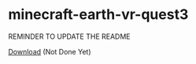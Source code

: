 # minecraft-earth-vr-quest3
REMINDER TO UPDATE THE README
 
 [Download](https://aethefurry.github.io/minecraftearth/) (Not Done Yet)
